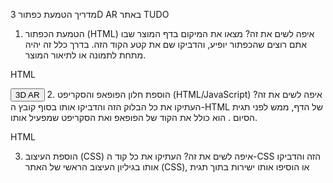 מדריך הטמעת כפתור 3D AR באתר TUDO
1. הטמעת הכפתור (HTML)
איפה לשים את זה?
מצאו את המיקום בדף המוצר שבו אתם רוצים שהכפתור יופיע, והדביקו שם את קטע הקוד הזה. בדרך כלל זה יהיה מתחת לתמונה או לתיאור המוצר.

HTML

<button class="my-3d-button">3D AR</button>
2. הוספת חלון הפופאפ והסקריפט (HTML/JavaScript)
איפה לשים את זה?
העתיקו את כל הבלוק הזה והדביקו אותו בסוף קובץ ה-HTML של הדף, ממש לפני תגית הסיום </body>. הוא כולל את הקוד של הפופאפ ואת הסקריפט שמפעיל אותו.

HTML

<div id="arModal" class="modal">
    <div class="modal-content">
        <span class="close-button">&times;</span>
        <iframe id="arIframe" src="https://jontimi.github.io/3dModelARviewer/?brand=tudo" frameborder="0" allow="xr-spatial-tracking" allowfullscreen></iframe>
    </div>
</div>

<script>
    document.addEventListener('DOMContentLoaded', function() {
        var modal = document.getElementById('arModal');
        var iframe = document.getElementById('arIframe');
        var closeButton = document.querySelector('.close-button');
        var my3dButton = document.querySelector('.my-3d-button');
        
        if (modal && iframe && closeButton && my3dButton) {
            my3dButton.addEventListener('click', function() {
                modal.style.display = 'flex';
            });

            closeButton.addEventListener('click', function() {
                modal.style.display = 'none';
            });

            window.addEventListener('click', function(event) {
                if (event.target == modal) {
                    modal.style.display = 'none';
                }
            });
        }
    });
</script>
3. הוספת העיצוב (CSS)
איפה לשים את זה?
העתיקו את כל קוד ה-CSS הזה והדביקו אותו בגיליון העיצוב הראשי של האתר (CSS), או הוסיפו אותו ישירות בתוך תגית <style> בחלק ה-<head> של דף ה-HTML.

CSS

<style>
    /* העיצוב של הכפתור */
    .my-3d-button {
        background-color: #70c057;
        color: white;
        padding: 15px 30px;
        font-size: 16px;
        border: none;
        border-radius: 10px;
        cursor: pointer;
        box-shadow: 0 2px 5px rgba(0, 0, 0, 0.15);
        white-space: nowrap;
    }

    .my-3d-button:hover {
        background-color: #5aa741;
    }
    
    /* העיצוב של החלון הקופץ */
    .modal {
        display: none;
        position: fixed;
        z-index: 1000;
        left: 0;
        top: 0;
        width: 100%;
        height: 100%;
        overflow: auto;
        background-color: rgba(0, 0, 0, 0.4);
        justify-content: center;
        align-items: center;
    }

    .modal-content {
        background-color: #fefefe;
        margin: auto;
        padding: 0;
        border: 1px solid #888;
        width: 90%;
        max-width: 900px;
        height: 90vh; 
        border-radius: 10px;
        box-shadow: 0 5px 15px rgba(0, 0, 0, 0.3);
        position: relative;
        text-align: center;
        display: flex;
        flex-direction: column;
        overflow: hidden;
    }

    .close-button {
        position: absolute;
        top: 10px;
        right: 15px;
        color: #aaa;
        font-size: 28px;
        font-weight: bold;
        cursor: pointer;
        z-index: 1001;
    }

    .close-button:hover,
    .close-button:focus {
        color: black;
        text-decoration: none;
    }

    #arIframe {
        width: 100%;
        height: 100%;
        border: none;
    }
</style>
